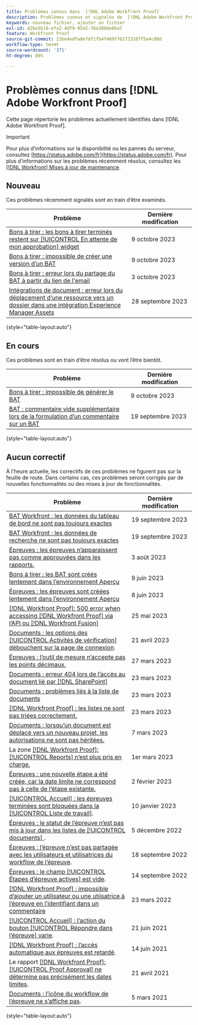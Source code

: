 ```yaml
---
title: Problèmes connus dans  [!DNL Adobe Workfront Proof]
description: Problèmes connus et signalés de  [!DNL Adobe Workfront Proof]
keywords: nouveau fichier, ajouter un fichier
exl-id: d2be5b10-efa2-4df9-9542-76e3868e0ba7
feature: Workfront Proof
source-git-commit: 23be4edfa0efdf1fb4f469f762723187f5e4c08d
workflow-type: tm+mt
source-wordcount: '371'
ht-degree: 86%

---
```


# Problèmes connus dans [!DNL Adobe Workfront Proof]

Cette page répertorie les problèmes actuellement identifiés dans [!DNL Adobe Workfront Proof].

>[!IMPORTANT]
>
>Pour plus d’informations sur la disponibilité ou les pannes du serveur, consultez [https://status.adobe.com/fr](https://status.adobe.com/fr). Pour plus d’informations sur les problèmes récemment résolus, consultez les [[!DNL Workfront] Mises à jour de maintenance](../maintenance/current-updates.md).

## Nouveau

Ces problèmes récemment signalés sont en train d’être examinés.

| **Problème** | **Dernière modification** |
| -----------------------------------------------------------------| ----------------- |
| [Bons à tirer : les bons à tirer terminés restent sur [!UICONTROL En attente de mon approbation] widget](known-issues-workfront/wf-proofs-completed-proofs-remain-on-approvals-widget.md) | 9 octobre 2023 |
| [Bons à tirer : impossible de créer une version d’un BAT](known-issues-workfront/wf-proofs-cannot-create-new-version.md) | 9 octobre 2023 |
| [Bons à tirer : erreur lors du partage du BAT à partir du lien de l&#39;email](known-issues-workfront/wf-proofs-error-when-sharing-proof-from-email.md) | 3 octobre 2023 |
| [Intégrations de document : erreur lors du déplacement d’une ressource vers un dossier dans une intégration Experience Manager Assets](known-issues-workfront/wf-doc-integrations-drag-and-drop-error.md) | 28 septembre 2023 |

{style="table-layout:auto"}

## En cours

Ces problèmes sont en train d’être résolus ou vont l’être bientôt.

| **Problème** | **Dernière modification** |
| -----------------------------------------------------------------| ----------------- |
| [Bons à tirer : impossible de générer le BAT](known-issues-workfront/wf-proofs-cannot-generate-proof.md) | 9 octobre 2023 |
| [BAT : commentaire vide supplémentaire lors de la formulation d’un commentaire sur un BAT](known-issues-workfront/wf-proofs-extra-blank-comment.md) | 19 septembre 2023 |

{style="table-layout:auto"}

## Aucun correctif

À l’heure actuelle, les correctifs de ces problèmes ne figurent pas sur la feuille de route. Dans certains cas, ces problèmes seront corrigés par de nouvelles fonctionnalités ou des mises à jour de fonctionnalités.

| **Problème** | **Dernière modification** |
| -----------------------------------------------------------------| ----------------- |
| [BAT Workfront : les données du tableau de bord ne sont pas toujours exactes](known-issues-workfront-proof/proof-dashboard-data-may-not-be-accurate.md) | 19 septembre 2023 |
| [BAT Workfront : les données de recherche ne sont pas toujours exactes](known-issues-workfront-proof/proof-search-data-not-may-not-be-accurate.md) | 19 septembre 2023 |
| [Épreuves : les épreuves n’apparaissent pas comme approuvées dans les rapports.](known-issues-workfront/wf-proofs-not-showing-approved-in-report.md) | 3 août 2023 |
| [Bons à tirer : les BAT sont créés lentement dans l’environnement Aperçu](known-issues-workfront-proof/proof-dependency-rules-multichoice.md) | 9 juin 2023 |
| [Épreuves : les épreuves sont créées lentement dans l’environnement Aperçu](known-issues-workfront/wf-proofs-in-preview-created-slowly.md) | 8 juin 2023 |
| [[!DNL Workfront Proof]: 500 error when accessing [!DNL Workfront Proof] via l’API ou [!DNL Workfront Fusion]](known-issues-workfront-proof/proof-500-error-getallproofs.md) | 25 mai 2023 |
| [Documents : les options des [!UICONTROL Activités de vérification] débouchent sur la page de connexion](known-issues-workfront/wf-documents-taken-to-login-screen.md). | 21 avril 2023 |
| [Épreuves : l’outil de mesure n’accepte pas les points décimaux.](known-issues-workfront/wf-proofs-measure-not-not-accepting-decimals.md) | 27 mars 2023 |
| [Documents : erreur 404 lors de l’accès au document lié par [!DNL SharePoint]](known-issues-workfront/wf-documents-404-when-accessing-document-in-sharepoint.md) | 23 mars 2023 |
| [Documents : problèmes liés à la liste de documents](known-issues-workfront/wf-documents-list-missing-elements.md) | 23 mars 2023 |
| [[!DNL Workfront Proof] : les listes ne sont pas triées correctement.](known-issues-workfront-proof/proof-lists-not-sorted-correctly.md) | 23 mars 2023 |
| [Documents : lorsqu’un document est déplacé vers un nouveau projet, les autorisations ne sont pas héritées.](known-issues-workfront/wf-documents-permissions-not-interited-when-moved.md) | 7 mars 2023 |
| La zone [[!DNL Workfront Proof]: [!UICONTROL Reports] n’est plus pris en charge.](known-issues-workfront-proof/proof-reports-analytics-not-working.md) | 1er mars 2023 |
| [Épreuves : une nouvelle étape a été créée, car la date limite ne correspond pas à celle de l’étape existante.](known-issues-workfront-proof/proof-new-stage-created.md) | 2 février 2023 |
| [[!UICONTROL Accueil] : les épreuves terminées sont bloquées dans la [!UICONTROL Liste de travail]](known-issues-workfront-proof/completed-proofs-stuck-in-the-work-list.md). | 10 janvier 2023 |
| [Épreuves : le statut de l’épreuve n’est pas mis à jour dans les listes de [!UICONTROL documents] ](known-issues-workfront/wf-documents-status-not-updating-in-document-list.md). | 5 décembre 2022 |
| [Épreuves : l’épreuve n’est pas partagée avec les utilisateurs et utilisatrices du workflow de l’épreuve](known-issues-workfront-proof/proof-user-in-stage-does-not-get-access.md). | 18 septembre 2022 |
| [Épreuves : le champ [!UICONTROL Étapes d’épreuve actives] est vide](known-issues-workfront/wf-documents-stages-do-not-populate-on-proof.md). | 14 septembre 2022 |
| [[!DNL Workfront Proof] : impossible d’ajouter un utilisateur ou une utiisatrice à l’épreuve en l’identifiant dans un commentaire](known-issues-workfront-proof/cannot-add-user-to-proof.md) | 23 mars 2022 |
| [[!UICONTROL Accueil] : l’action du bouton [!UICONTROL Répondre dans l’épreuve] varie](known-issues-workfront-proof/reply-in-proof-button-behavior-is-inconsistent.md). | 21 juin 2021 |
| [[!DNL Workfront Proof] : l’accès automatique aux épreuves est retardé](known-issues-workfront-proof/automatic-access-to-proofs-are-delayed.md). | 14 juin 2021 |
| Le rapport [[!DNL Workfront Proof]: [!UICONTROL Proof Approval] ne détermine pas précisément les dates limites](known-issues-workfront-proof/proof-approval-report-cant-accurately-determine-deadlines.md). | 21 avril 2021 |
| [Documents : l’icône du workflow de l’épreuve ne s’affiche pas](known-issues-workfront-proof/proof-workflow-icon-is-not-displaying.md). | 5 mars 2021 |

{style="table-layout:auto"}

